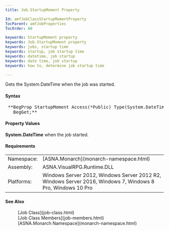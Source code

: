 ```yaml
---
title: Job.StartupMoment Property

Id: amfJobClassStartupMomentProperty
TocParent: amfJobProperties
TocOrder: 60

keywords: StartupMoment property
keywords: Job.StartupMoment property
keywords: jobs, startup time
keywords: startup, job startup time
keywords: datetime, job startup
keywords: date time, job startup
keywords: how to, determine job startup time

---
```


Gets the System.DateTime when the job was started.

#### Syntax
<pre class="prettyprint"> **BegProp StartupMoment Access(*Public) Type(System.DateTime)
   BegGet;**       </pre>

#### Property Values
**System.DateTime** when the job started.
<!-- start -->

#### Requirements
<table class="dttable" cellspacing="0" cellpadding="4" width="60%">
           <colgroup>
            <col width="15%" style="font-weight:bold" />
            <col width="85%" />
          </colgroup>
          <tr>
            <td>Namespace:</td>
            <td>[ASNA.Monarch](monarch-namespace.html)</td>
          </tr>
          <tr>
            <td>Assembly:</td>
            <td>ASNA.VisualRPG.Runtime.DLL</td>
          </tr>
         <tr>
            <td>Platforms:</td>
            <td> Windows Server 2012, Windows Server 2012 R2, Windows Server 2016, Windows 7, Windows 8 Pro, Windows 10 Pro</td>
         </tr>
</table>

#### See Also
<dl>
        <dd>[Job Class](job-class.html)
        </dd><dd>
        [Job Class
        Members](job-members.html)</dd>
        <dd>[ASNA.Monarch
        Namespace](monarch-namespace.html)</dd>
</dl>

